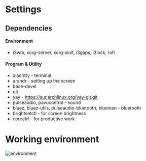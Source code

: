 # Settings

## Dependencies
#### Environment
* i3wm, xorg-server, xorg-xinit, i3gaps, i3lock, rofi
  
#### Program & Utility
* alacritty - terminal
* arandr - setting up the screen
* base-devel
* git
* yay - https://aur.archlinux.org/yay-git.git
* pulseaudio, pavucontrol - sound
* bluez, bluez-utils, pulseaudio-bluetooth, blueman - bluetooth
* brightsetctl - for screen brightness
* corectrl - for productive work

# Working environment
<img src="img/environment.png" alt="environment" />
